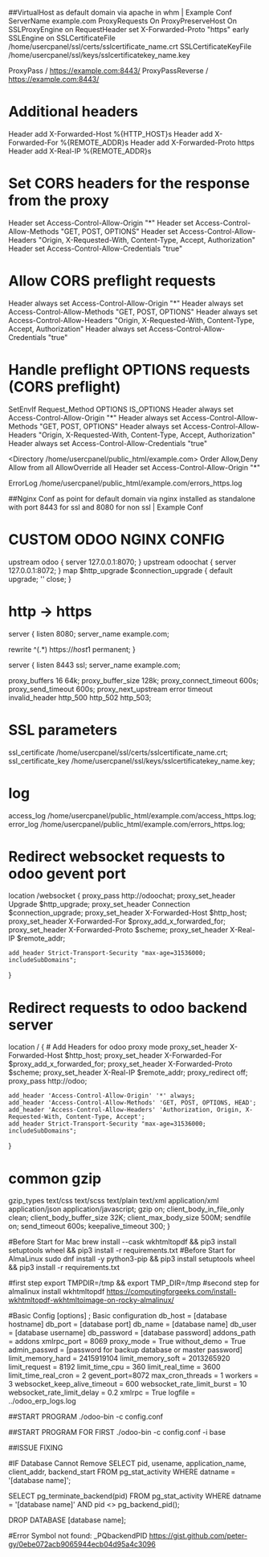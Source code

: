 ##VirtualHost as default domain via apache in whm | Example Conf
<VirtualHost example.com:443>
  ServerName example.com
  ProxyRequests On
  ProxyPreserveHost On
  SSLProxyEngine on
  RequestHeader set X-Forwarded-Proto "https" early
  SSLEngine on
  SSLCertificateFile /home/usercpanel/ssl/certs/sslcertificate_name.crt
  SSLCertificateKeyFile /home/usercpanel/ssl/keys/sslcertificatekey_name.key

  ProxyPass / https://example.com:8443/
  ProxyPassReverse / https://example.com:8443/

  # Additional headers
  Header add X-Forwarded-Host %{HTTP_HOST}s
  Header add X-Forwarded-For %{REMOTE_ADDR}s
  Header add X-Forwarded-Proto https
  Header add X-Real-IP %{REMOTE_ADDR}s
  # Set CORS headers for the response from the proxy
  Header set Access-Control-Allow-Origin "*"
  Header set Access-Control-Allow-Methods "GET, POST, OPTIONS"
  Header set Access-Control-Allow-Headers "Origin, X-Requested-With, Content-Type, Accept, Authorization"
  Header set Access-Control-Allow-Credentials "true"

  # Allow CORS preflight requests
  Header always set Access-Control-Allow-Origin "*"
  Header always set Access-Control-Allow-Methods "GET, POST, OPTIONS"
  Header always set Access-Control-Allow-Headers "Origin, X-Requested-With, Content-Type, Accept, Authorization"
  Header always set Access-Control-Allow-Credentials "true"

  # Handle preflight OPTIONS requests (CORS preflight)
  SetEnvIf Request_Method OPTIONS IS_OPTIONS
  Header always set Access-Control-Allow-Origin "*"
  Header always set Access-Control-Allow-Methods "GET, POST, OPTIONS"
  Header always set Access-Control-Allow-Headers "Origin, X-Requested-With, Content-Type, Accept, Authorization"
  Header always set Access-Control-Allow-Credentials "true"

  <Directory /home/usercpanel/public_html/example.com>
     Order Allow,Deny
     Allow from all
     AllowOverride all
     Header set Access-Control-Allow-Origin "*"
  </Directory>

  ErrorLog /home/usercpanel/public_html/example.com/errors_https.log
</VirtualHost>

##Nginx Conf as point for default domain via nginx installed as standalone with port 8443 for ssl and 8080 for non ssl | Example Conf
# CUSTOM ODOO NGINX CONFIG

upstream odoo {
  server 127.0.0.1:8070;
}
upstream odoochat {
  server 127.0.0.1:8072;
}
map $http_upgrade $connection_upgrade {
  default upgrade;
  ''      close;
}

# http -> https
server {
  listen 8080;
  server_name example.com;
  
  rewrite ^(.*) https://$host$1 permanent;
}

server {
  listen 8443 ssl;
  server_name example.com;

  proxy_buffers 16 64k;
  proxy_buffer_size 128k;
  proxy_connect_timeout 600s;
  proxy_send_timeout 600s;
  proxy_next_upstream error timeout invalid_header http_500 http_502 http_503;

  # SSL parameters
  ssl_certificate /home/usercpanel/ssl/certs/sslcertificate_name.crt;
  ssl_certificate_key /home/usercpanel/ssl/keys/sslcertificatekey_name.key;

  # log
  access_log /home/usercpanel/public_html/example.com/access_https.log;
  error_log /home/usercpanel/public_html/example.com/errors_https.log;

  # Redirect websocket requests to odoo gevent port
  location /websocket {
    proxy_pass http://odoochat;
    proxy_set_header Upgrade $http_upgrade;
    proxy_set_header Connection $connection_upgrade;
    proxy_set_header X-Forwarded-Host $http_host;
    proxy_set_header X-Forwarded-For $proxy_add_x_forwarded_for;
    proxy_set_header X-Forwarded-Proto $scheme;
    proxy_set_header X-Real-IP $remote_addr;

    add_header Strict-Transport-Security "max-age=31536000; includeSubDomains";
  }

  # Redirect requests to odoo backend server
  location / {
    # Add Headers for odoo proxy mode
    proxy_set_header X-Forwarded-Host $http_host;
    proxy_set_header X-Forwarded-For $proxy_add_x_forwarded_for;
    proxy_set_header X-Forwarded-Proto $scheme;
    proxy_set_header X-Real-IP $remote_addr;
    proxy_redirect off;
    proxy_pass http://odoo;

    add_header 'Access-Control-Allow-Origin' '*' always;
    add_header 'Access-Control-Allow-Methods' 'GET, POST, OPTIONS, HEAD';
    add_header 'Access-Control-Allow-Headers' 'Authorization, Origin, X-Requested-With, Content-Type, Accept';
    add_header Strict-Transport-Security "max-age=31536000; includeSubDomains";
  }

  # common gzip
  gzip_types text/css text/scss text/plain text/xml application/xml application/json application/javascript;
  gzip on;
  client_body_in_file_only clean;
  client_body_buffer_size 32K;
  client_max_body_size 500M;
  sendfile on;
  send_timeout 600s;
  keepalive_timeout 300;
}

#Before Start for Mac
brew install --cask wkhtmltopdf && pip3 install setuptools wheel && pip3 install -r requirements.txt
#Before Start for AlmaLinux
sudo dnf install -y python3-pip  && pip3 install setuptools wheel && pip3 install -r requirements.txt

#first step
export TMPDIR=/tmp && export TMP_DIR=/tmp
#second step for almalinux install wkhtmltopdf
https://computingforgeeks.com/install-wkhtmltopdf-wkhtmltoimage-on-rocky-almalinux/

#Basic Config
[options]
; Basic configuration
db_host = [database hostname]
db_port = [database port]
db_name = [database name] 
db_user = [database username]
db_password = [database password]
addons_path = addons
xmlrpc_port = 8069
proxy_mode = True
without_demo = True
admin_passwd = [password for backup database or master password]
limit_memory_hard = 2415919104
limit_memory_soft = 2013265920
limit_request = 8192
limit_time_cpu = 360
limit_real_time = 3600
limit_time_real_cron = 2
gevent_port=8072
max_cron_threads = 1
workers = 3
websocket_keep_alive_timeout = 600
websocket_rate_limit_burst = 10
websocket_rate_limit_delay = 0.2
xmlrpc = True
logfile = ../odoo_erp_logs.log

##START PROGRAM
./odoo-bin -c config.conf

##START PROGRAM FOR FIRST 
./odoo-bin -c config.conf -i base

##ISSUE FIXING

#IF Database Cannot Remove
SELECT pid, usename, application_name, client_addr, backend_start
FROM pg_stat_activity
WHERE datname = '[database name]';

SELECT pg_terminate_backend(pid)
FROM pg_stat_activity
WHERE datname = '[database name]'
  AND pid <> pg_backend_pid();
 
DROP DATABASE [database name];

#Error Symbol not found: _PQbackendPID
https://gist.github.com/peter-gy/0ebe072acb9065944ecb04d95a4c3096
